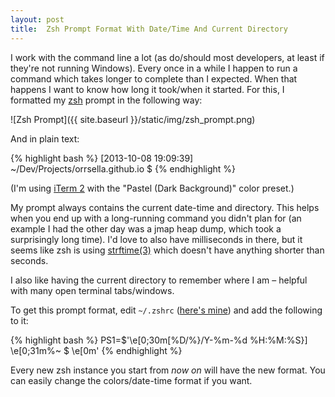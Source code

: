 ```yaml
---
layout: post
title:  Zsh Prompt Format With Date/Time And Current Directory
---
```


I work with the command line a lot (as do/should most developers, at least if they're not running Windows). Every once in a while I happen to run a command which takes longer to complete than I expected. When that happens I want to know how long it took/when it started. For this, I formatted my [zsh](http://www.zsh.org/) prompt in the following way:

![Zsh Prompt]({{ site.baseurl }}/static/img/zsh_prompt.png)

And in plain text:

{% highlight bash %}
[2013-10-08 19:09:39] ~/Dev/Projects/orrsella.github.io $
{% endhighlight %}

(I'm using [iTerm 2](http://www.iterm2.com/#/section/home) with the "Pastel (Dark Background)" color preset.)

My prompt always contains the current date-time and directory. This helps when you end up with a long-running command you didn't plan for (an example I had the other day was a jmap heap dump, which took a surprisingly long time). I'd love to also have milliseconds in there, but it seems like zsh is using [strftime(3)](http://linux.die.net/man/3/strftime) which doesn't have anything shorter than seconds.

I also like having the current directory to remember where I am – helpful with many open terminal tabs/windows.

To get this prompt format, edit `~/.zshrc` ([here's mine](https://github.com/orrsella/dotfiles/blob/master/zsh/.zshrc)) and add the following to it:

{% highlight bash %}
PS1=$'\e[0;30m[%D/\%\}/Y-%m-%d %H:%M:%S}] \e[0;31m%~ $ \e[0m'
{% endhighlight %}

Every new zsh instance you start from *now on* will have the new format. You can easily change the colors/date-time format if you want.
